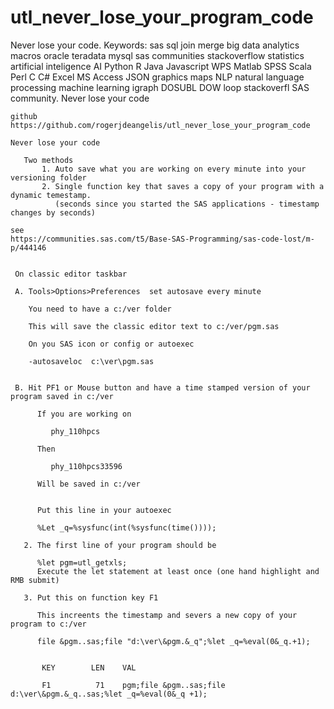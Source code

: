 # utl_never_lose_your_program_code
Never lose your code.  Keywords: sas sql join merge big data analytics macros oracle teradata mysql sas communities stackoverflow statistics artificial inteligence AI Python R Java Javascript WPS Matlab SPSS Scala Perl C C# Excel MS Access JSON graphics maps NLP natural language processing machine learning igraph DOSUBL DOW loop stackoverfl SAS community.
    Never lose your code

    github
    https://github.com/rogerjdeangelis/utl_never_lose_your_program_code

    Never lose your code

       Two methods
           1. Auto save what you are working on every minute into your versioning folder
           2. Single function key that saves a copy of your program with a dynamic temestamp.
              (seconds since you started the SAS applications - timestamp changes by seconds)

    see
    https://communities.sas.com/t5/Base-SAS-Programming/sas-code-lost/m-p/444146


     On classic editor taskbar

     A. Tools>Options>Preferences  set autosave every minute

        You need to have a c:/ver folder

        This will save the classic editor text to c:/ver/pgm.sas

        On you SAS icon or config or autoexec

        -autosaveloc  c:\ver\pgm.sas


     B. Hit PF1 or Mouse button and have a time stamped version of your program saved in c:/ver

          If you are working on

             phy_110hpcs

          Then

             phy_110hpcs33596

          Will be saved in c:/ver


          Put this line in your autoexec

          %Let _q=%sysfunc(int(%sysfunc(time())));

       2. The first line of your program should be

          %let pgm=utl_getxls;
          Execute the let statement at least once (one hand highlight and RMB submit)

       3. Put this on function key F1

          This increents the timestamp and severs a new copy of your program to c:/ver

          file &pgm..sas;file "d:\ver\&pgm.&_q";%let _q=%eval(0&_q.+1);


           KEY        LEN    VAL

           F1          71    pgm;file &pgm..sas;file d:\ver\&pgm.&_q..sas;%let _q=%eval(0&_q +1);





